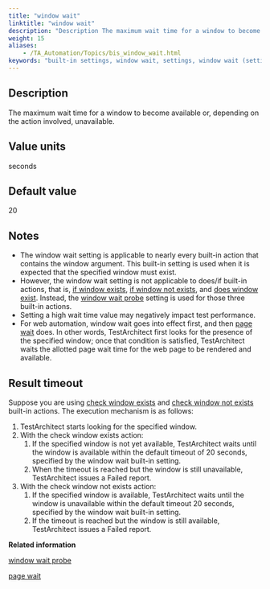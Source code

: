 ```yaml
--- 
title: "window wait"
linktitle: "window wait"
description: "Description The maximum wait time for a window to become available or, depending on the action involved, unavailable. Value units seconds Default value 20 Notes The window wait setting is applicable ..."
weight: 15
aliases: 
    - /TA_Automation/Topics/bis_window_wait.html
keywords: "built-in settings, window wait, settings, window wait (settings), window wait, maximum wait time for window to become available, maximum wait time for window to become unavailable, maximum wait time for window to appear, maximum wait time for window to disappear"
---
```


## Description

The maximum wait time for a window to become available or, depending on the action involved, unavailable.

## Value units

seconds

## Default value

20

## Notes

-   The window wait setting is applicable to nearly every built-in action that contains the window argument. This built-in setting is used when it is expected that the specified window must exist.
-   However, the window wait setting is not applicable to does/if built-in actions, that is, [if window exists](/TA_Automation/Topics/bia_if_window_exists.html), [if window not exists](/TA_Automation/Topics/bia_if_window_not_exists.html), and [does window exist](/TA_Automation/Topics/bia_does_window_exist.html). Instead, the [window wait probe](/TA_Automation/Topics/bis_window_wait_probe.html) setting is used for those three built-in actions.
-   Setting a high wait time value may negatively impact test performance.
-   For web automation, window wait goes into effect first, and then [page wait](/TA_Automation/Topics/bis_page_wait.html) does. In other words, TestArchitect first looks for the presence of the specified window; once that condition is satisfied, TestArchitect waits the allotted page wait time for the web page to be rendered and available.

## Result timeout

Suppose you are using [check window exists](/TA_Automation/Topics/bia_check_window_exists.html) and [check window not exists](/TA_Automation/Topics/bia_check_window_not_exists.html) built-in actions. The execution mechanism is as follows:

1.  TestArchitect starts looking for the specified window.
2.  With the check window exists action:
    1.  If the specified window is not yet available, TestArchitect waits until the window is available within the default timeout of 20 seconds, specified by the window wait built-in setting.
    2.  When the timeout is reached but the window is still unavailable, TestArchitect issues a Failed report.
3.  With the check window not exists action:
    1.  If the specified window is available, TestArchitect waits until the window is unavailable within the default timeout 20 seconds, specified by the window wait built-in setting.
    2.  If the timeout is reached but the window is still available, TestArchitect issues a Failed report.




**Related information**  


[window wait probe](/TA_Automation/Topics/bis_window_wait_probe.html)

[page wait](/TA_Automation/Topics/bis_page_wait.html)


